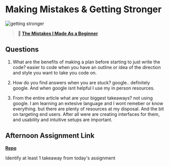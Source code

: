 # Making Mistakes & Getting Stronger

![getting stronger](https://bcw.blob.core.windows.net/public/img/lesson-images/js-bootcamp-logo.jpg)

> **📖 [The Mistakes I Made As a Beginner](https://codeworksacademy.com/fs-student-guide/resources/wk2/06-Coding-Mistakes)**

## Questions

1. What are the benefits of making a plan before starting to just write the code?
easier to code when you have an outline or idea of the direction and style you want to take you code on. 

2. How do you find answers when you are stuck?
google.. definitely google. And when google isnt helpful I use my in person resources. 

3. From the entire article what are your biggest takeaways?
not using google. I am learning an extesive language and I wont remeber or know everything. but there are plenty of resources at my disposal. 
And the bit on targeting end users. After all were are creating interfaces for them, and usability and intuitive setups are important.
## Afternoon Assignment Link

**[Repo](https://github.com/deriklee451/<ASSIGNMENT_REPO>)**

Identify at least 1 takeaway from today's assignment
